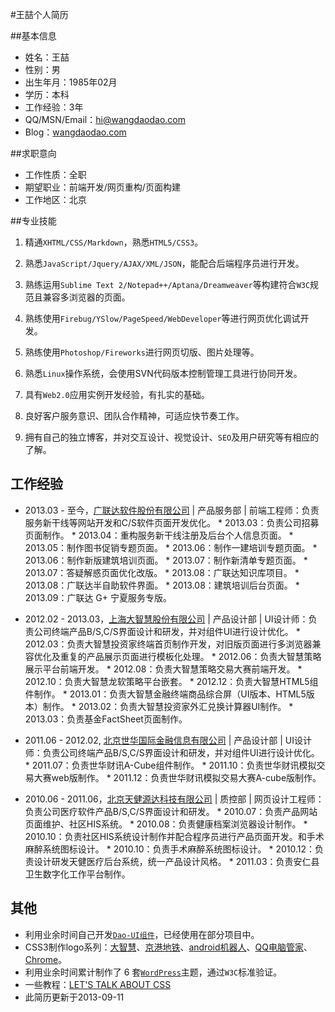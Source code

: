 #王喆个人简历

##基本信息

* 姓名：王喆
* 性别：男
* 出生年月：1985年02月
* 学历：本科
* 工作经验：3年
* QQ/MSN/Email：hi@wangdaodao.com
* Blog：[wangdaodao.com][1]

##求职意向

* 工作性质：全职
* 期望职业：前端开发/网页重构/页面构建
* 工作地区：北京

##专业技能

1. 精通`XHTML/CSS/Markdown`，熟悉`HTML5/CSS3`。

2. 熟悉`JavaScript/Jquery/AJAX/XML/JSON`，能配合后端程序员进行开发。

3. 熟练运用`Sublime Text 2/Notepad++/Aptana/Dreamweaver`等构建符合`W3C`规范且兼容多浏览器的页面。

4. 熟练使用`Firebug/YSlow/PageSpeed/WebDeveloper`等进行网页优化调试开发。

5. 熟练使用`Photoshop/Fireworks`进行网页切版、图片处理等。

6. 熟悉`Linux`操作系统，会使用SVN代码版本控制管理工具进行协同开发。

7. 具有`Web2.0`应用实例开发经验，有扎实的基础。

8. 良好客户服务意识、团队合作精神，可适应快节奏工作。

9. 拥有自己的独立博客，并对交互设计、视觉设计、`SEO`及用户研究等有相应的了解。

## 工作经验

* 2013.03 - 至今，[广联达软件股份有限公司][2] | 产品服务部 | 前端工程师：负责服务新干线等网站开发和C/S软件页面开发优化。
      * 2013.03：负责公司招募页面制作。
      * 2013.04：重构服务新干线注册及后台个人信息页面。
      * 2013.05：制作图书促销专题页面。
      * 2013.06：制作一建培训专题页面。
      * 2013.06：制作新版建筑培训页面。
      * 2013.07：制作新清单专题页面。
      * 2013.07：答疑解惑页面优化改版。
      * 2013.08：广联达知识库项目。
      * 2013.08：广联达半自助软件界面。
      * 2013.08：建筑培训后台页面。
      * 2013.09：广联达 G+ 宁夏服务专版。

* 2012.02 - 2013.03，[上海大智慧股份有限公司][3] | 产品设计部 | UI设计师：负责公司终端产品B/S,C/S界面设计和研发，并对组件UI进行设计优化。
      * 2012.03：负责大智慧投资家终端首页制作开发，对旧版页面进行多浏览器兼容优化及重复的产品展示页面进行模板化处理。
      * 2012.06：负责大智慧策略展示平台前端开发。
      * 2012.08：负责大智慧策略交易大赛前端开发。
      * 2012.10：负责大智慧龙软策略平台嵌套。
      * 2012.12：负责大智慧HTML5组件制作。
      * 2013.01：负责大智慧金融终端商品综合屏（UI版本、HTML5版本）制作。
      * 2013.02：负责大智慧投资家外汇兑换计算器UI制作。
      * 2013.03：负责基金FactSheet页面制作。

* 2011.06 - 2012.02, [北京世华国际金融信息有限公司][4] | 产品设计部 | UI设计师：负责公司终端产品B/S,C/S界面设计和研发，并对组件UI进行设计优化。
      * 2011.07：负责世华财讯A-Cube组件制作。
      * 2011.10：负责世华财讯模拟交易大赛web版制作。
      * 2011.12：负责世华财讯模拟交易大赛A-cube版制作。

* 2010.06 - 2011.06，[北京天健源达科技有限公司][5] | 质控部 | 网页设计工程师：负责公司医疗软件产品B/S,C/S界面设计和研发。
      * 2010.07：负责产品网站页面维护、社区HIS系统。
      * 2010.08：负责健康档案浏览器设计制作。
      * 2010.10：负责社区HIS系统设计制作并配合程序员进行产品页面开发。和手术麻醉系统图标设计。
      * 2010.10：负责手术麻醉系统图标设计。
      * 2010.12：负责设计研发天健医疗后台系统，统一产品设计风格。
      * 2011.03：负责安仁县卫生数字化工作平台制作。

## 其他
* 利用业余时间自己开发[`Dao-UI组件`][6]，已经使用在部分项目中。
* CSS3制作logo系列：[大智慧][7]、[京港地铁][8]、[android机器人][9]、[QQ电脑管家][10]、[Chrome][11]。
* 利用业余时间累计制作了 6 套[`WordPress`][12]主题，通过`W3C`标准验证。
* 一些教程：[LET'S TALK ABOUT CSS][13]
* 此简历更新于2013-09-11

[1]: http://wangdaodao.com "王叨叨"
[2]: http://baike.baidu.com/view/1744746.htm
[3]: http://baike.baidu.com/view/7779884.htm
[4]: http://baike.baidu.com/view/3782892.htm
[5]: http://baike.baidu.com/view/6467793.htm
[6]: https://github.com/wangdaodao/Dao-ui
[7]: http://wangdaodao.github.io/demo/logo.html
[8]: http://wangdaodao.github.com/demo/jinggang.html
[9]: http://wangdaodao.github.com/demo/android.html
[10]: http://wangdaodao.github.com/demo/guanjia.html
[11]: http://wangdaodao.github.com/demo/chrome.html
[12]: http://baike.baidu.com/view/23618.htm
[13]: http://wangdaodao.github.io/ppt/css/let's_talk_about_css.html
